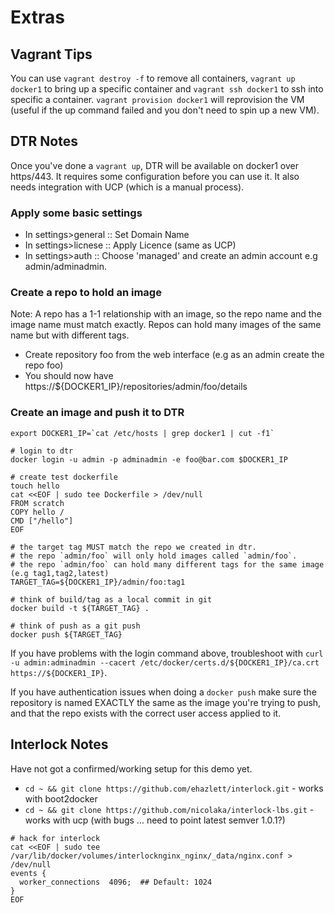# Extras

## Vagrant Tips
You can use `vagrant destroy -f` to remove all containers, `vagrant up docker1` to bring up a specific container and `vagrant ssh docker1` to ssh into specific a container. `vagrant provision docker1` will reprovision the VM (useful if the up command failed and you don't need to spin up a new VM).


## DTR Notes 

Once you've done a `vagrant up`, DTR will be available on docker1 over https/443. It requires some configuration before you can use it. It also needs integration with UCP (which is a manual process).

### Apply some basic settings

- In settings>general :: Set Domain Name
- In settings>licnese :: Apply Licence (same as UCP)
- In settings>auth    :: Choose 'managed' and create an admin account e.g admin/adminadmin.

### Create a repo to hold an image

Note: A repo has a 1-1 relationship with an image, so the repo name and the image name must match exactly. Repos can hold many images of the same name but with different tags.

- Create repository foo from the web interface (e.g as an admin create the repo foo)
- You should now have https://${DOCKER1_IP}/repositories/admin/foo/details

### Create an image and push it to DTR

```
export DOCKER1_IP=`cat /etc/hosts | grep docker1 | cut -f1`

# login to dtr
docker login -u admin -p adminadmin -e foo@bar.com $DOCKER1_IP

# create test dockerfile
touch hello
cat <<EOF | sudo tee Dockerfile > /dev/null
FROM scratch
COPY hello /
CMD ["/hello"]
EOF

# the target tag MUST match the repo we created in dtr.
# the repo `admin/foo` will only hold images called `admin/foo`.
# the repo `admin/foo` can hold many different tags for the same image (e.g tag1,tag2,latest)
TARGET_TAG=${DOCKER1_IP}/admin/foo:tag1

# think of build/tag as a local commit in git
docker build -t ${TARGET_TAG} .

# think of push as a git push
docker push ${TARGET_TAG}

```

If you have problems with the login command above, troubleshoot with `curl -u admin:adminadmin --cacert /etc/docker/certs.d/${DOCKER1_IP}/ca.crt https://${DOCKER1_IP}`.

If you have authentication issues when doing a `docker push` make sure the repository is named EXACTLY the same as the image you're trying to push, and that the repo exists with the correct user access applied to it.

## Interlock Notes

Have not got a confirmed/working setup for this demo yet.

- `cd ~ && git clone https://github.com/ehazlett/interlock.git` - works with boot2docker
- `cd ~ && git clone https://github.com/nicolaka/interlock-lbs.git` - works with ucp (with bugs ... need to point latest semver 1.0.1?)

```
# hack for interlock
cat <<EOF | sudo tee /var/lib/docker/volumes/interlocknginx_nginx/_data/nginx.conf > /dev/null
events {
  worker_connections  4096;  ## Default: 1024
}
EOF
```